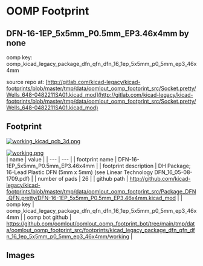 # OOMP Footprint  
## DFN-16-1EP_5x5mm_P0.5mm_EP3.46x4mm  by none  
  
oomp key: oomp_kicad_legacy_package_dfn_qfn_dfn_16_1ep_5x5mm_p0_5mm_ep3_46x4mm  
  
source repo at: [http://gitlab.com/kicad-legacy/kicad-footprints/blob/master/tmp/data/oomlout_oomp_footprint_src/Socket.pretty/Wells_648-0482211SA01.kicad_mod](http://gitlab.com/kicad-legacy/kicad-footprints/blob/master/tmp/data/oomlout_oomp_footprint_src/Socket.pretty/Wells_648-0482211SA01.kicad_mod)  
## Footprint  
  
[![working_kicad_pcb_3d.png](working_kicad_pcb_3d_600.png)](working_kicad_pcb_3d.png)  
  
[![working.png](working_600.png)](working.png)  
| name | value | 
| --- | --- | 
| footprint name | DFN-16-1EP_5x5mm_P0.5mm_EP3.46x4mm | 
| footprint description | DH Package; 16-Lead Plastic DFN (5mm x 5mm) (see Linear Technology DFN_16_05-08-1709.pdf) | 
| number of pads | 26 | 
| github path | http://github.com/kicad-legacy/kicad-footprints/blob/master/tmp/data/oomlout_oomp_footprint_src/Package_DFN_QFN.pretty/DFN-16-1EP_5x5mm_P0.5mm_EP3.46x4mm.kicad_mod | 
| oomp key | oomp_kicad_legacy_package_dfn_qfn_dfn_16_1ep_5x5mm_p0_5mm_ep3_46x4mm | 
| oomp bot github | https://github.com/oomlout/oomlout_oomp_footprint_bot/tree/main/tmp/data/oomlout_oomp_footprint_src/footprints/kicad_legacy_package_dfn_qfn_dfn_16_1ep_5x5mm_p0_5mm_ep3_46x4mm/working | 
## Images  
